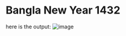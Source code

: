 ﻿# Bangla New Year 1432
here is the output:
![image](https://github.com/user-attachments/assets/dd6ac098-c58c-4b97-9323-9a5ea76c7486)
